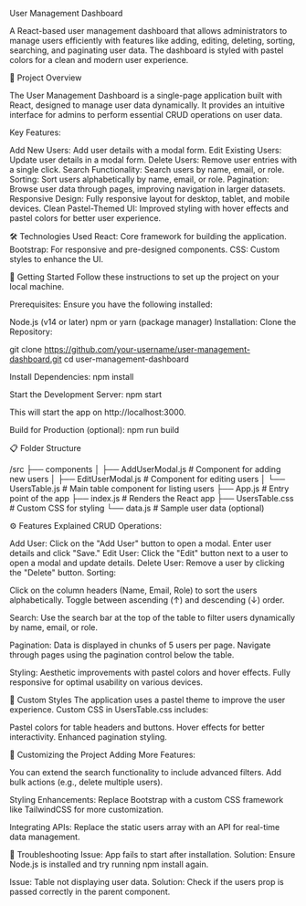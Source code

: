 User Management Dashboard

A React-based user management dashboard that allows administrators to manage users efficiently with features like adding, editing, deleting, sorting, searching, and paginating user data. The dashboard is styled with pastel colors for a clean and modern user experience.

🌟 Project Overview

The User Management Dashboard is a single-page application built with React, designed to manage user data dynamically. It provides an intuitive interface for admins to perform essential CRUD operations on user data.

Key Features:

Add New Users: Add user details with a modal form.
Edit Existing Users: Update user details in a modal form.
Delete Users: Remove user entries with a single click.
Search Functionality: Search users by name, email, or role.
Sorting: Sort users alphabetically by name, email, or role.
Pagination: Browse user data through pages, improving navigation in larger datasets.
Responsive Design: Fully responsive layout for desktop, tablet, and mobile devices.
Clean Pastel-Themed UI: Improved styling with hover effects and pastel colors for better user experience.

🛠️ Technologies Used
React: Core framework for building the application.
Bootstrap: For responsive and pre-designed components.
CSS: Custom styles to enhance the UI.

🚀 Getting Started
Follow these instructions to set up the project on your local machine.

Prerequisites:
Ensure you have the following installed:

Node.js (v14 or later)
npm or yarn (package manager)
Installation:
Clone the Repository:

git clone https://github.com/your-username/user-management-dashboard.git
cd user-management-dashboard

Install Dependencies:
npm install

Start the Development Server:
npm start

This will start the app on http://localhost:3000.

Build for Production (optional):
npm run build

📋 Folder Structure

/src
 ├── components
 │    ├── AddUserModal.js       # Component for adding new users
 │    ├── EditUserModal.js      # Component for editing users
 │    └── UsersTable.js         # Main table component for listing users
 ├── App.js                     # Entry point of the app
 ├── index.js                   # Renders the React app
 ├── UsersTable.css             # Custom CSS for styling
 └── data.js                    # Sample user data (optional)

⚙️ Features Explained
CRUD Operations:

Add User: Click on the "Add User" button to open a modal. Enter user details and click "Save."
Edit User: Click the "Edit" button next to a user to open a modal and update details.
Delete User: Remove a user by clicking the "Delete" button.
Sorting:

Click on the column headers (Name, Email, Role) to sort the users alphabetically.
Toggle between ascending (↑) and descending (↓) order.

Search:
Use the search bar at the top of the table to filter users dynamically by name, email, or role.

Pagination:
Data is displayed in chunks of 5 users per page.
Navigate through pages using the pagination control below the table.

Styling:
Aesthetic improvements with pastel colors and hover effects.
Fully responsive for optimal usability on various devices.

🎨 Custom Styles
The application uses a pastel theme to improve the user experience. Custom CSS in UsersTable.css includes:

Pastel colors for table headers and buttons.
Hover effects for better interactivity.
Enhanced pagination styling.

🔧 Customizing the Project
Adding More Features:

You can extend the search functionality to include advanced filters.
Add bulk actions (e.g., delete multiple users).

Styling Enhancements:
Replace Bootstrap with a custom CSS framework like TailwindCSS for more customization.

Integrating APIs:
Replace the static users array with an API for real-time data management.

🐛 Troubleshooting
Issue: App fails to start after installation.
Solution: Ensure Node.js is installed and try running npm install again.

Issue: Table not displaying user data.
Solution: Check if the users prop is passed correctly in the parent component.
